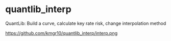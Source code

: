 # quantlib_interp
QuantLib: Build a curve, calculate key rate risk, change interpolation method


https://github.com/kmgr10/quantlib_interp/interp.png